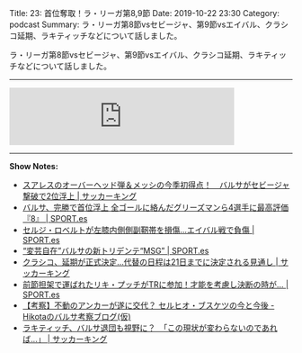 Title: 23: 首位奪取！ラ・リーガ第8,9節
Date: 2019-10-22 23:30
Category: podcast
Summary: ラ・リーガ第8節vsセビージャ、第9節vsエイバル、クラシコ延期、ラキティッチなどについて話しました。

ラ・リーガ第8節vsセビージャ、第9節vsエイバル、クラシコ延期、ラキティッチなどについて話しました。

---

<iframe src="https://anchor.fm/barcafm/embed/episodes/23-8-9-e7tn5j" height="102px" width="400px" frameborder="0" scrolling="no"></iframe>

---

**Show Notes:**

- [スアレスのオーバーヘッド弾＆メッシの今季初得点！　バルサがセビージャ撃破で2位浮上 \| サッカーキング](https://www.soccer-king.jp/news/world/esp/20191007/987058.html)
- [バルサ、完勝で首位浮上 全ゴールに絡んだグリーズマンら4選手に最高評価『8』 \| SPORT\.es](https://sport-japanese.com/barcelona/news/id/26614)
- [セルジ・ロベルトが左膝内側側副靭帯を損傷\.\.\.エイバル戦で負傷 \| SPORT\.es](https://sport-japanese.com/barcelona/news/id/26616)
- [“変芸自在”バルサの新トリデンテ“MSG” \| SPORT\.es](https://sport-japanese.com/barcelona/news/id/26644)
- [クラシコ、延期が正式決定…代替の日程は21日までに決定される見通し \| サッカーキング](https://www.soccer-king.jp/news/world/esp/20191018/990339.html)
- [前節担架で運ばれたリキ・プッチがTRに参加！才能を考慮し決断の時が\.\.\. \| SPORT\.es](https://sport-japanese.com/barcelona/news/id/26653)
- [【考察】不動のアンカーが遂に交代？ セルヒオ・ブスケツの今と今後 \- Hikotaのバルサ考察ブログ\(仮\)](https://www.footballhikota.com/entry/2019/10/19/%E3%80%90%E8%80%83%E5%AF%9F%E3%80%91%E4%B8%8D%E5%8B%95%E3%81%AE%E3%82%A2%E3%83%B3%E3%82%AB%E3%83%BC%E3%81%8C%E9%81%82%E3%81%AB%E4%BA%A4%E4%BB%A3%EF%BC%9F_%E3%82%BB%E3%83%AB%E3%83%92%E3%82%AA%E3%83%BB)
- [ラキティッチ、バルサ退団も視野に？　「この現状が変わらないのであれば…」 \| サッカーキング](https://www.soccer-king.jp/news/world/esp/20191010/988308.html)
